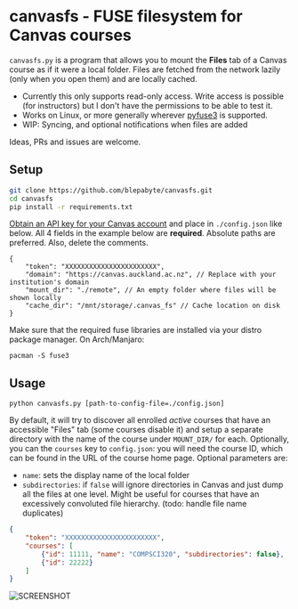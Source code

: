 # canvasfs - FUSE filesystem for Canvas courses

`canvasfs.py` is a program that allows you to mount the **Files** tab of a Canvas course as if it were a local folder. Files are fetched from the network lazily (only when you open them) and are locally cached. 

- Currently this only supports read-only access. Write access is possible (for instructors) but I don't have the permissions to be able to test it. 
- Works on Linux, or more generally wherever [pyfuse3](https://github.com/libfuse/pyfuse3) is supported. 
- WIP: Syncing, and optional notifications when files are added

Ideas, PRs and issues are welcome. 

## Setup

```sh
git clone https://github.com/blepabyte/canvasfs.git
cd canvasfs
pip install -r requirements.txt
```

[Obtain an API key for your Canvas account](https://canvas.instructure.com/courses/785215/pages/getting-started-with-the-api) and place in `./config.json` like below. All 4 fields in the example below are **required**. Absolute paths are preferred. Also, delete the comments.    
```json5
{
    "token": "XXXXXXXXXXXXXXXXXXXXXXX",
    "domain": "https://canvas.auckland.ac.nz", // Replace with your institution's domain
    "mount_dir": "./remote", // An empty folder where files will be shown locally
    "cache_dir": "/mnt/storage/.canvas_fs" // Cache location on disk
}
```

Make sure that the required fuse libraries are installed via your distro package manager. On Arch/Manjaro:
```
pacman -S fuse3
```

## Usage

```
python canvasfs.py [path-to-config-file=./config.json]
```

By default, it will try to discover all enrolled *active* courses that have an accessible "Files" tab (some courses disable it) and setup a separate directory with the name of the course under `MOUNT_DIR/` for each. Optionally, you can the `courses` key to `config.json`: you will need the course ID, which can be found in the URL of the course home page. Optional parameters are: 

- `name`: sets the display name of the local folder
- `subdirectories`: if `false` will ignore directories in Canvas and just dump all the files at one level. Might be useful for courses that have an excessively convoluted file hierarchy. (todo: handle file name duplicates)

```json
{
    "token": "XXXXXXXXXXXXXXXXXXXXXXX",
    "courses": [
        {"id": 11111, "name": "COMPSCI320", "subdirectories": false},
        {"id": 22222}
    ]
}
```

![SCREENSHOT]()